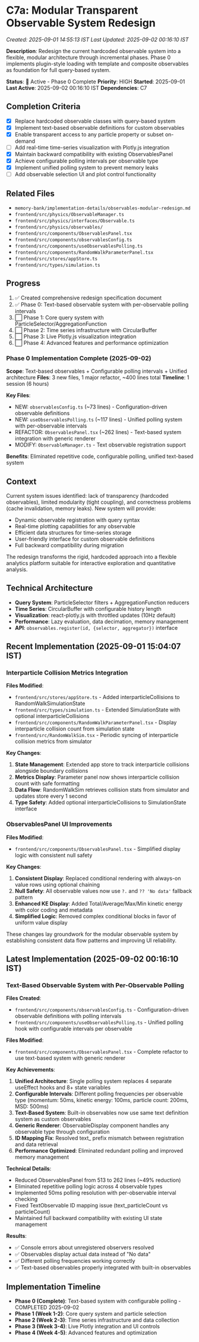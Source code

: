 # C7a: Modular Transparent Observable System Redesign
*Created: 2025-09-01 14:55:13 IST*
*Last Updated: 2025-09-02 00:16:10 IST*

**Description**: Redesign the current hardcoded observable system into a flexible, modular architecture through incremental phases. Phase 0 implements plugin-style loading with template and composite observables as foundation for full query-based system.

**Status**: 🔄 Active - Phase 0 Complete
**Priority**: HIGH
**Started**: 2025-09-01
**Last Active**: 2025-09-02 00:16:10 IST
**Dependencies**: C7

## Completion Criteria
- [x] Replace hardcoded observable classes with query-based system
- [x] Implement text-based observable definitions for custom observables
- [x] Enable transparent access to any particle property or subset on-demand
- [ ] Add real-time time-series visualization with Plotly.js integration
- [x] Maintain backward compatibility with existing ObservablesPanel
- [x] Achieve configurable polling intervals per observable type
- [x] Implement unified polling system to prevent memory leaks
- [ ] Add observable selection UI and plot control functionality

## Related Files
- `memory-bank/implementation-details/observables-modular-redesign.md`
- `frontend/src/physics/ObservableManager.ts`
- `frontend/src/physics/interfaces/Observable.ts`
- `frontend/src/physics/observables/`
- `frontend/src/components/ObservablesPanel.tsx`
- `frontend/src/components/observablesConfig.ts`
- `frontend/src/components/useObservablesPolling.ts`
- `frontend/src/components/RandomWalkParameterPanel.tsx`
- `frontend/src/stores/appStore.ts`
- `frontend/src/types/simulation.ts`

## Progress
1. ✅ Created comprehensive redesign specification document
2. ✅ Phase 0: Text-based observable system with per-observable polling intervals
3. ⬜ Phase 1: Core query system with ParticleSelector/AggregationFunction
4. ⬜ Phase 2: Time series infrastructure with CircularBuffer
5. ⬜ Phase 3: Live Plotly.js visualization integration
6. ⬜ Phase 4: Advanced features and performance optimization

### Phase 0 Implementation Complete (2025-09-02)
**Scope**: Text-based observables + Configurable polling intervals + Unified architecture
**Files**: 3 new files, 1 major refactor, ~400 lines total
**Timeline**: 1 session (6 hours)

**Key Files**:
- NEW: `observablesConfig.ts` (~73 lines) - Configuration-driven observable definitions
- NEW: `useObservablesPolling.ts` (~117 lines) - Unified polling system with per-observable intervals
- REFACTOR: `ObservablesPanel.tsx` (~262 lines) - Text-based system integration with generic renderer
- MODIFY: `ObservableManager.ts` - Text observable registration support

**Benefits**: Eliminated repetitive code, configurable polling, unified text-based system

## Context
Current system issues identified: lack of transparency (hardcoded observables), limited modularity (tight coupling), and correctness problems (cache invalidation, memory leaks). New system will provide:

- Dynamic observable registration with query syntax
- Real-time plotting capabilities for any observable
- Efficient data structures for time-series storage
- User-friendly interface for custom observable definitions
- Full backward compatibility during migration

The redesign transforms the rigid, hardcoded approach into a flexible analytics platform suitable for interactive exploration and quantitative analysis.

## Technical Architecture
- **Query System**: ParticleSelector filters + AggregationFunction reducers
- **Time Series**: CircularBuffer with configurable history length
- **Visualization**: react-plotly.js with throttled updates (10Hz default)
- **Performance**: Lazy evaluation, data decimation, memory management
- **API**: `observables.register(id, {selector, aggregator})` interface

## Recent Implementation (2025-09-01 15:04:07 IST)

### Interparticle Collision Metrics Integration
**Files Modified**:
- `frontend/src/stores/appStore.ts` - Added interparticleCollisions to RandomWalkSimulationState
- `frontend/src/types/simulation.ts` - Extended SimulationState with optional interparticleCollisions
- `frontend/src/components/RandomWalkParameterPanel.tsx` - Display interparticle collision count from simulation state
- `frontend/src/RandomWalkSim.tsx` - Periodic syncing of interparticle collision metrics from simulator

**Key Changes**:
1. **State Management**: Extended app store to track interparticle collisions alongside boundary collisions
2. **Metrics Display**: Parameter panel now shows interparticle collision count with safe formatting
3. **Data Flow**: RandomWalkSim retrieves collision stats from simulator and updates store every 1 second
4. **Type Safety**: Added optional interparticleCollisions to SimulationState interface

### ObservablesPanel UI Improvements
**Files Modified**:
- `frontend/src/components/ObservablesPanel.tsx` - Simplified display logic with consistent null safety

**Key Changes**:
1. **Consistent Display**: Replaced conditional rendering with always-on value rows using optional chaining
2. **Null Safety**: All observable values now use `?.` and `?? 'No data'` fallback pattern
3. **Enhanced KE Display**: Added Total/Average/Max/Min kinetic energy with color coding and metadata
4. **Simplified Logic**: Removed complex conditional blocks in favor of uniform value display

These changes lay groundwork for the modular observable system by establishing consistent data flow patterns and improving UI reliability.

## Latest Implementation (2025-09-02 00:16:10 IST)

### Text-Based Observable System with Per-Observable Polling
**Files Created**:
- `frontend/src/components/observablesConfig.ts` - Configuration-driven observable definitions with polling intervals
- `frontend/src/components/useObservablesPolling.ts` - Unified polling hook with configurable intervals per observable

**Files Modified**:
- `frontend/src/components/ObservablesPanel.tsx` - Complete refactor to use text-based system with generic renderer

**Key Achievements**:
1. **Unified Architecture**: Single polling system replaces 4 separate useEffect hooks and 8+ state variables
2. **Configurable Intervals**: Different polling frequencies per observable type (momentum: 50ms, kinetic energy: 100ms, particle count: 200ms, MSD: 500ms)
3. **Text-Based System**: Built-in observables now use same text definition system as custom observables
4. **Generic Renderer**: ObservableDisplay component handles any observable type through configuration
5. **ID Mapping Fix**: Resolved text_ prefix mismatch between registration and data retrieval
6. **Performance Optimized**: Eliminated redundant polling and improved memory management

**Technical Details**:
- Reduced ObservablesPanel from 513 to 262 lines (~49% reduction)
- Eliminated repetitive polling logic across 4 observable types
- Implemented 50ms polling resolution with per-observable interval checking
- Fixed TextObservable ID mapping issue (text_particleCount vs particleCount)
- Maintained full backward compatibility with existing UI state management

**Results**:
- ✅ Console errors about unregistered observers resolved
- ✅ Observables display actual data instead of "No data"
- ✅ Different polling frequencies working correctly
- ✅ Text-based observables properly integrated with built-in observables

## Implementation Timeline
- **Phase 0 (Complete)**: Text-based system with configurable polling - COMPLETED 2025-09-02
- **Phase 1 (Week 1-2)**: Core query system and particle selection
- **Phase 2 (Week 2-3)**: Time series infrastructure and data collection  
- **Phase 3 (Week 3-4)**: Live Plotly integration and UI controls
- **Phase 4 (Week 4-5)**: Advanced features and optimization
